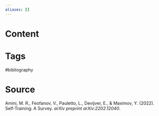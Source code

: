 ```yaml
---
aliases: []
---
```

# Content

# Tags
#bibliography 

# Source
Amini, M. R., Feofanov, V., Pauletto, L., Devijver, E., & Maximov, Y. (2022). Self-Training: A Survey. _arXiv preprint arXiv:2202.12040_.